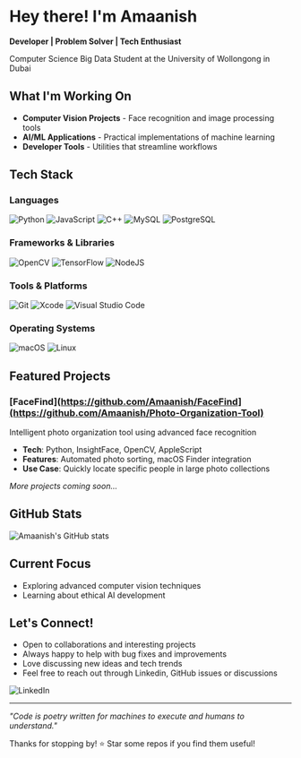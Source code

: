 # Hey there!  I'm Amaanish

**Developer | Problem Solver | Tech Enthusiast**

Computer Science Big Data Student at the University of Wollongong in Dubai

##  What I'm Working On

-  **Computer Vision Projects** - Face recognition and image processing tools
-  **AI/ML Applications** - Practical implementations of machine learning
-  **Developer Tools** - Utilities that streamline workflows


##  Tech Stack

### Languages
![Python](https://img.shields.io/badge/python-3670A0?style=for-the-badge&logo=python&logoColor=ffdd54)
![JavaScript](https://img.shields.io/badge/javascript-%23323330.svg?style=for-the-badge&logo=javascript&logoColor=%23F7DF1E)
![C++](https://img.shields.io/badge/c++-%2300599C.svg?style=for-the-badge&logo=c%2B%2B&logoColor=white)
![MySQL](https://img.shields.io/badge/mysql-%2300f.svg?style=for-the-badge&logo=mysql&logoColor=white)
![PostgreSQL](https://img.shields.io/badge/postgresql-%23316192.svg?style=for-the-badge&logo=postgresql&logoColor=white)


### Frameworks & Libraries
![OpenCV](https://img.shields.io/badge/opencv-%23white.svg?style=for-the-badge&logo=opencv&logoColor=white)
![TensorFlow](https://img.shields.io/badge/TensorFlow-%23FF6F00.svg?style=for-the-badge&logo=TensorFlow&logoColor=white)
![NodeJS](https://img.shields.io/badge/node.js-6DA55F?style=for-the-badge&logo=node.js&logoColor=white)

### Tools & Platforms
![Git](https://img.shields.io/badge/git-%23F05033.svg?style=for-the-badge&logo=git&logoColor=white)
![Xcode](https://img.shields.io/badge/Xcode-007ACC?style=for-the-badge&logo=Xcode&logoColor=white)
![Visual Studio Code](https://img.shields.io/badge/Visual%20Studio%20Code-0078d4.svg?style=for-the-badge&logo=visual-studio-code&logoColor=white)

### Operating Systems
![macOS](https://img.shields.io/badge/mac%20os-000000?style=for-the-badge&logo=macos&logoColor=F0F0F0)
![Linux](https://img.shields.io/badge/Linux-FCC624?style=for-the-badge&logo=linux&logoColor=black)

##  Featured Projects

###  [FaceFind](https://github.com/Amaanish/FaceFind](https://github.com/Amaanish/Photo-Organization-Tool)
Intelligent photo organization tool using advanced face recognition
- **Tech**: Python, InsightFace, OpenCV, AppleScript
- **Features**: Automated photo sorting, macOS Finder integration
- **Use Case**: Quickly locate specific people in large photo collections

*More projects coming soon...*

##  GitHub Stats

![Amaanish's GitHub stats](https://github-readme-stats.vercel.app/api?username=Amaanish&show_icons=true&theme=dark)

##  Current Focus

-  Exploring advanced computer vision techniques
-  Learning about ethical AI development

##  Let's Connect!

-  Open to collaborations and interesting projects
-  Always happy to help with bug fixes and improvements
-  Love discussing new ideas and tech trends
-  Feel free to reach out through Linkedin, GitHub issues or discussions

![LinkedIn](https://img.shields.io/badge/linkedin-%230077B5.svg?style=for-the-badge&logo=linkedin&logoColor=white)

---

*"Code is poetry written for machines to execute and humans to understand."*

Thanks for stopping by! ⭐ Star some repos if you find them useful!
